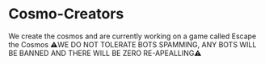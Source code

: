# Cosmo-Creators
We create the cosmos and are currently working on a game called Escape the Cosmos
⚠️WE DO NOT TOLERATE BOTS SPAMMING, ANY BOTS WILL BE BANNED AND THERE WILL BE ZERO RE-APEALLING⚠️
